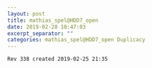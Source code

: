 ```yaml
---
layout: post
title: mathias_spel@HDD7_open
date: 2019-02-28 10:47:03
excerpt_separator: ""
categories: mathias_spel@HDD7_open Duplicacy
---
```

```
Rev 338 created 2019-02-25 21:35
```
